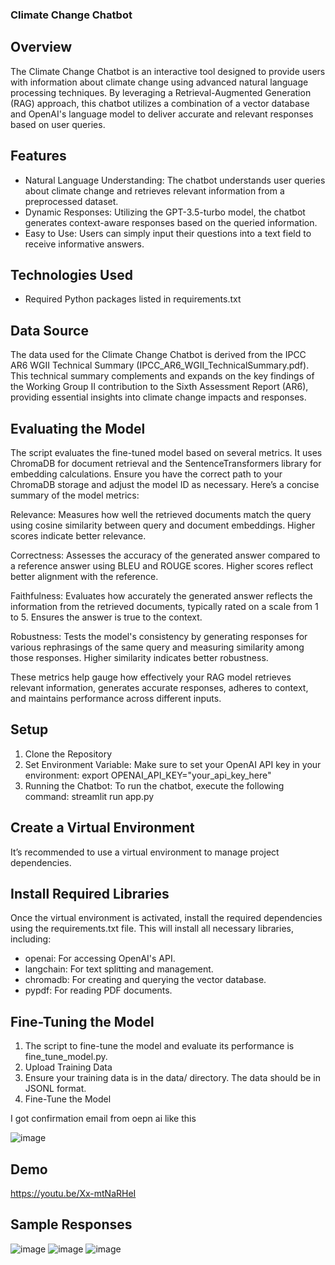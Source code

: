 ### Climate Change Chatbot
## Overview
The Climate Change Chatbot is an interactive tool designed to provide users with information about climate change using advanced natural language processing techniques. By leveraging a Retrieval-Augmented Generation (RAG) approach, this chatbot utilizes a combination of a vector database and OpenAI's language model to deliver accurate and relevant responses based on user queries.

## Features
- Natural Language Understanding: The chatbot understands user queries about climate change and retrieves relevant information from a preprocessed dataset.
- Dynamic Responses: Utilizing the GPT-3.5-turbo model, the chatbot generates context-aware responses based on the queried information.
- Easy to Use: Users can simply input their questions into a text field to receive informative answers.

## Technologies Used
- Required Python packages listed in requirements.txt

## Data Source
The data used for the Climate Change Chatbot is derived from the IPCC AR6 WGII Technical Summary (IPCC_AR6_WGII_TechnicalSummary.pdf). This technical summary complements and expands on the key findings of the Working Group II contribution to the Sixth Assessment Report (AR6), providing essential insights into climate change impacts and responses.

## Evaluating the Model
The script evaluates the fine-tuned model based on several metrics. It uses ChromaDB for document retrieval and the SentenceTransformers library for embedding calculations. Ensure you have the correct path to your ChromaDB storage and adjust the model ID as necessary.
Here’s a concise summary of the model metrics:

Relevance: Measures how well the retrieved documents match the query using cosine similarity between query and document embeddings. Higher scores indicate better relevance.

Correctness: Assesses the accuracy of the generated answer compared to a reference answer using BLEU and ROUGE scores. Higher scores reflect better alignment with the reference.

Faithfulness: Evaluates how accurately the generated answer reflects the information from the retrieved documents, typically rated on a scale from 1 to 5. Ensures the answer is true to the context.

Robustness: Tests the model's consistency by generating responses for various rephrasings of the same query and measuring similarity among those responses. Higher similarity indicates better robustness.

These metrics help gauge how effectively your RAG model retrieves relevant information, generates accurate responses, adheres to context, and maintains performance across different inputs.

## Setup
1. Clone the Repository
2. Set Environment Variable: Make sure to set your OpenAI API key in your environment: export OPENAI_API_KEY="your_api_key_here"
3. Running the Chatbot: To run the chatbot, execute the following command: streamlit run app.py

## Create a Virtual Environment
It’s recommended to use a virtual environment to manage project dependencies. 

## Install Required Libraries
Once the virtual environment is activated, install the required dependencies using the requirements.txt file. 
This will install all necessary libraries, including:
- openai: For accessing OpenAI's API.
- langchain: For text splitting and management.
- chromadb: For creating and querying the vector database.
- pypdf: For reading PDF documents.

## Fine-Tuning the Model
1. The script to fine-tune the model and evaluate its performance is fine_tune_model.py.
2. Upload Training Data
3. Ensure your training data is in the data/ directory. The data should be in JSONL format.
4. Fine-Tune the Model
   
I got confirmation email from oepn ai like this

![image](https://github.com/user-attachments/assets/a866e32d-6cda-4246-b39c-f700339488a7)

## Demo
https://youtu.be/Xx-mtNaRHeI

## Sample Responses
![image](https://github.com/user-attachments/assets/7ebbdfbb-0b84-4e06-8fe5-5795ee9a0ab2)
![image](https://github.com/user-attachments/assets/52ac59b1-50e8-4799-9760-1016955f4eca)
![image](https://github.com/user-attachments/assets/872c5dba-2681-4131-b8dd-ff8ea91463b7)



